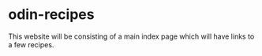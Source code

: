 # odin-recipes

This website will be consisting of a main index page which will have links to a few recipes.